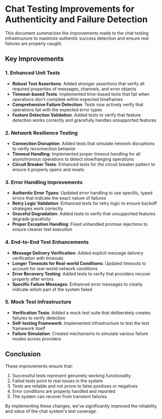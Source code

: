 # Chat Testing Improvements for Authenticity and Failure Detection

This document summarizes the improvements made to the chat testing infrastructure to maximize authentic success detection and ensure real failures are properly caught.

## Key Improvements

### 1. Enhanced Unit Tests

- **Robust Test Assertions**: Added stronger assertions that verify all required properties of messages, channels, and error objects
- **Timeout-based Tests**: Implemented time-based tests that fail when operations don't complete within expected timeframes
- **Comprehensive Failure Detection**: Tests now actively verify that operations fail with the expected error types
- **Feature Detection Validation**: Added tests to verify that feature detection works correctly and gracefully handles unsupported features

### 2. Network Resilience Testing

- **Connection Disruption**: Added tests that simulate network disruptions to verify reconnection behavior
- **Timeout Handling**: Implemented proper timeout handling for all asynchronous operations to detect slow/hanging operations
- **Circuit Breaker Tests**: Enhanced tests for the circuit breaker pattern to ensure it properly opens and resets

### 3. Error Handling Improvements

- **Authentic Error Types**: Updated error handling to use specific, typed errors that indicate the exact nature of failures
- **Retry Logic Validation**: Enhanced tests for retry logic to ensure backoff strategies work correctly
- **Graceful Degradation**: Added tests to verify that unsupported features degrade gracefully
- **Proper Exception Handling**: Fixed unhandled promise rejections to ensure cleaner test execution

### 4. End-to-End Test Enhancements

- **Message Delivery Verification**: Added explicit message delivery verification with timeouts
- **Longer Timeouts for Real-world Conditions**: Updated timeouts to account for real-world network conditions
- **Error Recovery Testing**: Added tests to verify that providers recover properly after errors
- **Specific Failure Messages**: Enhanced error messages to clearly indicate which part of the system failed

### 5. Mock Test Infrastructure

- **Verification Tests**: Added a mock test suite that deliberately creates failures to verify detection
- **Self-testing Framework**: Implemented infrastructure to test the test framework itself
- **Failure Simulation**: Created mechanisms to simulate various failure modes across providers

## Conclusion

These improvements ensure that:

1. Successful tests represent genuinely working functionality
2. Failed tests point to real issues in the system
3. Tests are reliable and not prone to false positives or negatives
4. Error conditions are properly handled and reported
5. The system can recover from transient failures

By implementing these changes, we've significantly improved the reliability and value of the chat system's test coverage.
